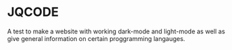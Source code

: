 # JQCODE

A test to make a website with working dark-mode and light-mode as well as give general information on certain proggramming langauges.
